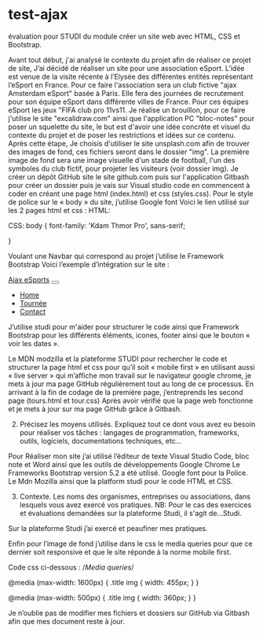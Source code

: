 # test-ajax
 évaluation pour STUDI du module créer un site web avec HTML, CSS et Bootstrap.

Avant tout début, j'ai analysé le contexte du projet afin de réaliser ce projet de site,
J’ai décidé de réaliser un site pour une association eSport.
L’idée est venue de la visite récente à l’Elysée des différentes entités représentant l’eSport en France.
Pour ce faire l'association sera un club fictive "ajax Amsterdam eSport" basée à Paris.
Elle fera des journées de recrutement pour son équipe eSport dans différente villes de France.
Pour ces équipes eSport les jeux "FIFA club pro 11vs11.
Je réalise un brouillon, pour ce faire j'utilise le site "excalidraw.com" ainsi que l'application PC "bloc-notes" pour poser un squelette du site, le but est d'avoir une idée concrète et visuel du contexte du projet et de poser les restrictions et idées sur ce contenu.
Après cette étape, Je choisis d'utiliser le site unsplash.com afin de trouver des images de fond, ces fichiers seront dans le dossier "img".
La première image de fond sera une image visuelle d'un stade de football, l'un des symboles du club fictif, pour projeter les visiteurs (voir dossier img).
Je créer un dépôt GitHub site le site github.com puis sur l'application Gitbash pour créer un dossier puis je vais sur Visual studio code en commencent à coder en créant une page html (index.html) et css (styles.css).
Pour le style de police sur le « body » du site, j’utilise Google font
Voici le lien utilisé sur les 2 pages html et css :
HTML:
<link rel="preconnect" href="https://fonts.googleapis.com">
  <link rel="preconnect" href="https://fonts.gstatic.com" crossorigin>
  <link href="https://fonts.googleapis.com/css2?family=Kdam+Thmor+Pro&display=swap" rel="stylesheet">
  <link rel="stylesheet" href="styles.css">





CSS:
body {
  font-family: 'Kdam Thmor Pro', sans-serif;
  
}

Voulant une Navbar qui correspond au projet j’utilise le Framework Bootstrap
Voici l’exemple d’intégration sur le site :
<!-- Navbar -->
  <nav class="navbar navbar-expand-lg bg-light">
    <div class="container-fluid">
      <a class="navbar-brand" href="/index.html">Ajax eSports</a>
      <button class="navbar-toggler" type="button" data-bs-toggle="collapse" data-bs-target="#navbarNav" aria-controls="navbarNav" aria-expanded="false" aria-label="Toggle navigation">
        <span class="navbar-toggler-icon"></span>
      </button>
      <div class="collapse navbar-collapse" id="navbarNav">
        <ul class="navbar-nav">
          <li class="nav-item">
            <a class="nav-link active" aria-current="page" href="/index.html">Home</a>
          </li>
          <li class="nav-item">
            <a class="nav-link" href="tours/tours.html">Tournée</a>
          </li>
          <li class="nav-item">
            <a class="nav-link" href="#footer">Contact</a>
          </li>
        </ul>
      </div>
    </div>
  </nav>

J’utilise studi pour m'aider pour structurer le code ainsi que Framework Bootstrap pour les différents éléments, icones, footer ainsi que le bouton « voir les dates ».

Le MDN modzilla et la plateforme STUDI pour rechercher le code et structurer la page html et css pour qu’il soit « mobile first » en utilisant aussi « live server » qui m’affiche mon travail sur le navigateur google chrome, je mets à jour ma page GitHub régulièrement tout au long de ce processus.
En arrivant à la fin de codage de la première page, j’entreprends les second page (tours.html et tour.css) 
Après avoir vérifié que la page web fonctionne et je mets à jour sur ma page GitHub grâce à Gitbash.






2.	Précisez les moyens utilisés. Expliquez tout ce dont vous avez eu besoin pour réaliser vos tâches : langages de programmation, frameworks, outils, logiciels, documentations techniques, etc...

Pour Réaliser mon site j’ai utilisé l’éditeur de texte Visual Studio Code, bloc note et Word ainsi que les outils de développements Google Chrome
Le Frameworks Bootstrap version 5.2 a été utilisé.
Google font pour la Police.
Le Mdn Mozilla ainsi que la platform studi pour le code HTML et CSS.




3.	Contexte. Les noms des organismes, entreprises ou associations, dans lesquels vous avez exercé vos pratiques.
NB: Pour le cas des exercices et évaluations demandées sur la plateforme Studi, il s'agit de...Studi.



Sur la plateforme Studi j’ai exercé et peaufiner mes pratiques.


Enfin pour l’image de fond j’utilise dans le css le media queries pour que ce dernier soit responsive et que le site réponde à la norme mobile first.

Code css ci-dessous :
/*Media queries*/

@media (max-width: 1600px) {
  .title img {
    width: 455px;
  }
}

@media (max-width: 500px) {
  .title img {
    width: 360px;
  }
}

Je n’oublie pas de modifier mes fichiers et dossiers sur GitHub via Gitbash afin que mes document reste à jour.

